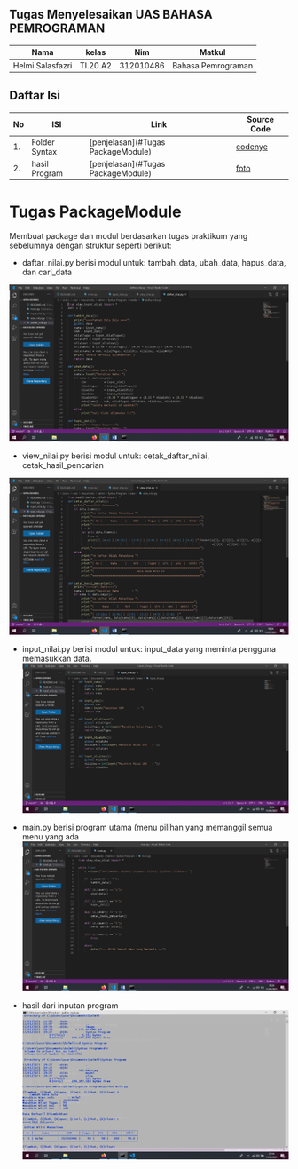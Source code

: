 ## Tugas Menyelesaikan UAS BAHASA PEMROGRAMAN
| Nama | kelas | Nim | Matkul |
| -- | --- | ---- | ----------- |
| Helmi Salasfazri | TI.20.A2 | 312010486 | Bahasa Pemrograman |
## Daftar Isi
| No | ISI | Link | Source Code |
| -- | --- | ---- | ----------- |
| 1. | Folder Syntax | [penjelasan](#Tugas PackageModule) | [codenye](#main.py) |
| 2. | hasil Program | [penjelasan](#Tugas PackageModule) | [foto](#image) |  

# Tugas PackageModule
Membuat package dan modul berdasarkan tugas praktikum yang sebelumnya dengan struktur seperti berikut:

- daftar_nilai.py berisi modul untuk: tambah_data, ubah_data, hapus_data, dan cari_data

![gambar output](image/daftarhelmi.png)


- view_nilai.py berisi modul untuk: cetak_daftar_nilai, cetak_hasil_pencarian

![gambar output](image/viewhelmi.png)

- input_nilai.py berisi modul untuk: input_data yang meminta pengguna memasukkan data.
![gambar output](image/inputhelmi.png)

- main.py berisi program utama (menu pilihan yang memanggil semua menu yang ada
![gambar output](image/mainhelmi.png)

- hasil dari inputan program 
![gambar output](image/hasilhelmi.png)




